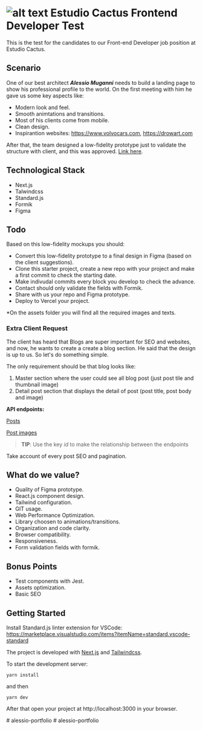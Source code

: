 # ![alt text](docs/logo.png "Title") Estudio Cactus Frontend Developer Test

This is the test for the candidates to our Front-end Developer job position at Estudio Cactus.

## Scenario

One of our best architect ***Alessio Muganni*** needs to build a landing page to show his professional profile to the world. On the first meeting with him he gave us some key aspects like:

- Modern look and feel.
- Smooth animtations and transitions.
- Most of his clients come from mobile.
- Clean design.
- Inspirantion websites: https://www.volvocars.com, https://drowart.com

After that, the team designed a low-fidelity prototype just to validate the structure with client, and this was approved. [Link here](docs/low-fidelity.pdf).



## Technological Stack

- Next.js
- Talwindcss
- Standard.js
- Formik
- Figma



## Todo

Based on this low-fidelity mockups you should:

- Convert this low-fidelity prototype to a final design in Figma (based on the client suggestions).
- Clone this starter project, create a new repo with your project and make a first commit to check the starting date.
- Make indivudal commits every block you develop to check the advance.
- Contact should only validate the fields with Formik.
- Share with us your repo and Figma prototype.
- Deploy to Vercel your project.

*On the assets folder you will find all the required images and texts.



### Extra Client Request

The client has heard that Blogs are super important for SEO and websites, and now, he wants to create a create a blog section. He said that the design is up to us. So let's do something simple.

The only requirement should be that blog looks like:

1. Master section where the user could see all blog post (just post tile and thumbnail image)
2. Detail post section that displays the detail of post (post title, post body and image)



**API endpoints:**

[Posts](https://jsonplaceholder.typicode.com/posts)

[Post images](https://jsonplaceholder.typicode.com/photos)

> **TIP**: Use the key *id* to make the relationship between the endpoints



Take account of every post SEO and pagination.



## What do we value?

- Quality of Figma prototype.
- React.js component design.
- Tailwind configuration.
- GIT usage.
- Web Performance Optimization.
- Library choosen to animations/transitions.
- Organization and code clarity.
- Browser compatibility.
- Responsiveness.
- Form validation fields with formik.



## Bonus Points

- Test components with Jest.
- Assets optimization.
- Basic SEO



## Getting Started

Install Standard.js linter extension for VSCode: https://marketplace.visualstudio.com/items?itemName=standard.vscode-standard

The project is developed with [Next.js](https://nextjs.org/docs/getting-started) and [Tailwindcss](https://tailwindcss.com/docs). 

To start the development server:

`yarn install`

and then

`yarn dev`

After that open your project at http://localhost:3000 in your browser.




#   a l e s s i o - p o r t f o l i o  
 #   a l e s s i o - p o r t f o l i o  
 